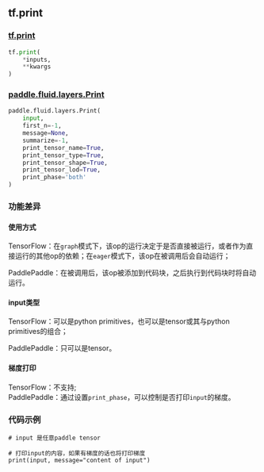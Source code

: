 ## tf.print

### [tf.print](https://www.tensorflow.org/api_docs/python/tf/print)

```python
tf.print(
    *inputs,
    **kwargs
)
```

### [paddle.fluid.layers.Print](http://paddlepaddle.org/documentation/docs/zh/1.3/api_cn/layers_cn.html#print)
```python
paddle.fluid.layers.Print(
    input, 
    first_n=-1, 
    message=None, 
    summarize=-1, 
    print_tensor_name=True, 
    print_tensor_type=True, 
    print_tensor_shape=True, 
    print_tensor_lod=True, 
    print_phase='both'
)
```

### 功能差异

#### 使用方式
TensorFlow：在`graph`模式下，该op的运行决定于是否直接被运行，或者作为直接运行的其他op的依赖；在`eager`模式下，该op在被调用后会自动运行；  

PaddlePaddle：在被调用后，该op被添加到代码块，之后执行到代码块时将自动运行。

#### input类型
TensorFlow：可以是python primitives，也可以是tensor或其与python primitives的组合；  

PaddlePaddle：只可以是tensor。

#### 梯度打印
TensorFlow：不支持;  
PaddlePaddle：通过设置`print_phase`，可以控制是否打印`input`的梯度。


### 代码示例
```
# input 是任意paddle tensor

# 打印input的内容，如果有梯度的话也将打印梯度
print(input, message="content of input")
```
